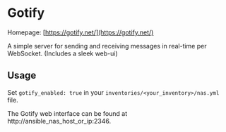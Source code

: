 # Gotify

Homepage: [https://gotify.net/](https://gotify.net/)

A simple server for sending and receiving messages in real-time per WebSocket. (Includes a sleek web-ui)

## Usage

Set `gotify_enabled: true` in your `inventories/<your_inventory>/nas.yml` file.

The Gotify web interface can be found at http://ansible_nas_host_or_ip:2346.

